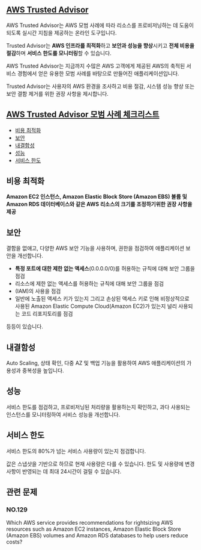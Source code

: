 ## [AWS Trusted Advisor](https://aws.amazon.com/ko/premiumsupport/technology/trusted-advisor/)

AWS Trusted Advisor는 AWS 모범 사례에 따라 리소스를 프로비저닝하는 데 도움이 되도록 실시간 지침을 제공하는 온라인 도구입니다.

Trusted Advisor는 **AWS 인프라를 최적화**하고 **보안과 성능을 향상**시키고 **전체 비용을 절감**하며 **서비스 한도를 모니터링**할 수 있습니다.

AWS Trusted Advisor는 지금까지 수많은 AWS 고객에게 제공된 AWS의 축적된 서비스 경험에서 얻은 유용한 모범 사례를 바탕으로 만들어진 애플리케이션입니다. 

Trusted Advisor는 사용자의 AWS 환경을 조사하고 비용 절감, 시스템 성능 향상 또는 보안 결함 제거를 위한 권장 사항을 제시합니다.

## [AWS Trusted Advisor 모범 사례 체크리스트](https://aws.amazon.com/ko/premiumsupport/technology/trusted-advisor/best-practice-checklist/)

   * [비용 최적화](#비용-최적화)
   * [보안](#보안)
   * [내결함성](#내결함성) 
   * [성능](#성능)
   * [서비스 한도](#서비스-한도)


## 비용 최적화

**Amazon EC2 인스턴스, Amazon Elastic Block Store (Amazon EBS) 볼륨 및 Amazon RDS 데이터베이스와 같은 AWS 리소스의 크기를 조정하기위한 권장 사항을 제공**

## 보안

결함을 없애고, 다양한 AWS 보안 기능을 사용하며, 권한을 점검하여 애플리케이션 보안을 개선합니다.

   * **특정 포트에 대한 제한 없는 액세스**(0.0.0.0/0)를 허용하는 규칙에 대해 보안 그룹을 점검
   * 리소스에 제한 없는 액세스를 허용하는 규칙에 대해 보안 그룹을 점검
   * (IAM)의 사용을 점검
   * 일반에 노출된 액세스 키가 있는지 그리고 손상된 액세스 키로 인해 비정상적으로 사용된 Amazon Elastic Compute Cloud(Amazon EC2)가 있는지 널리 사용되는 코드 리포지토리를 점검

등등이 있습니다.

## 내결함성

Auto Scaling, 상태 확인, 다중 AZ 및 백업 기능을 활용하여 AWS 애플리케이션의 가용성과 중복성을 높입니다.

## 성능

서비스 한도를 점검하고, 프로비저닝된 처리량을 활용하는지 확인하고, 과다 사용되는 인스턴스를 모니터링하여 서비스 성능을 개선합니다.

## 서비스 한도

서비스 한도의 80%가 넘는 서비스 사용량이 있는지 점검합니다. 

값은 스냅샷을 기반으로 하므로 현재 사용량은 다를 수 있습니다. 한도 및 사용량에 변경 사항이 반영되는 데 최대 24시간이 걸릴 수 있습니다.

## 관련 문제

### NO.129

Which AWS service provides recommendations for rightsizing AWS resources such as Amazon EC2 instances, Amazon Elastic Block Store (Amazon EBS) volumes and Amazon RDS databases to help users reduce costs?



